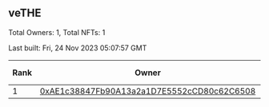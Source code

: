 ## veTHE

Total Owners: 1, Total NFTs: 1

Last built: Fri, 24 Nov 2023 05:07:57 GMT

| Rank | Owner | Voting Power | Influence | NFTs Id |
| --- | --- | --- | --- | --- |
  | 1 | [0xAE1c38847Fb90A13a2a1D7E5552cCD80c62C6508](https://debank.com/profile/0xAE1c38847Fb90A13a2a1D7E5552cCD80c62C6508?chain=bsc) | 2,908,804.175 | 3.31100% | 1 |